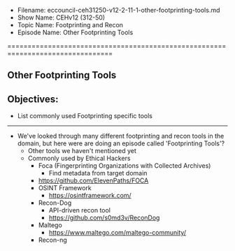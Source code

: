 - Filename: eccouncil-ceh31250-v12-2-11-1-other-footprinting-tools.md
- Show Name: CEHv12 (312-50)
- Topic Name: Footprinting and Recon
- Episode Name: Other Footprinting Tools

================================================================================


Other Footprinting Tools
--------------------------------------------------------------------------------

Objectives:
--------------------------------------------------------------------------------
- List commonly used Footprinting specific tools
--------------------------------------------------------------------------------


+ We've looked through many different footprinting and recon tools in the domain,
  but here were are doing an episode called 'Footprinting Tools'?
  - Other tools we haven't mentioned yet
  - Commonly used by Ethical Hackers
    + Foca (Fingerprinting Organizations with Collected Archives)
      - Find metadata from target domain
	+ https://github.com/ElevenPaths/FOCA
    + OSINT Framework
      - https://osintframework.com/
    + Recon-Dog
      - API-driven recon tool
      - https://github.com/s0md3v/ReconDog
    + Maltego
      - https://www.maltego.com/maltego-community/
    + Recon-ng
